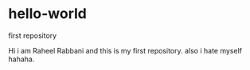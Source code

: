 # hello-world
first repository

Hi i am Raheel Rabbani and this is my first repository. also i hate myself hahaha.
